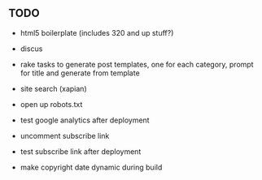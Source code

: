 TODO
----
- html5 boilerplate (includes 320 and up stuff?)
- discus
- rake tasks to generate post templates, one for each category, prompt for title and generate from template
- site search (xapian)
- open up robots.txt


- test google analytics after deployment
- uncomment subscribe link
- test subscribe link after deployment
- make copyright date dynamic during build
